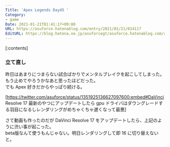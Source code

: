 ```yaml
---
Title: 'Apex Legends Day45 '
Category:
- game
Date: 2021-01-21T01:41:17+09:00
URL: https://asuforce.hatenablog.com/entry/2021/01/21/014117
EditURL: https://blog.hatena.ne.jp/asuforcegt/asuforce.hatenablog.com/atom/entry/26006613680907453
---
```


[:contents]

### 立て直し

昨日はあまりにつまらない試合ばかりでメンタルブレイクを起こしてしまった。  
もう止めてやろうかなあと思ったほどだった。  
でも Apex 好きだからやっぱり続ける。  



[https://twitter.com/asuforce/status/1351925136627097600:embed#DaVinci Resolve 17 最新のやつにアップデートしたら gpu ドライバはダウングレードする羽目になるしレンダリングがめちゃくちゃ遅くなって最悪]

さて動画も作ったのだが DaVinci Resolve 17 をアップデートしたら、上記のように渋い事が起こった。  
beta版なんて使うもんじゃない。明日レンダリングして即 16 に切り替えないと。
